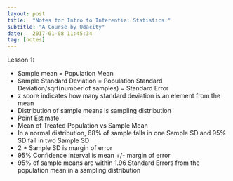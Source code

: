 ```yaml
---
layout: post
title:  "Notes for Intro to Inferential Statistics!"
subtitle: "A Course by Udacity"
date:   2017-01-08 11:45:34
tag: [notes]
---
```


Lesson 1:

- Sample mean = Population Mean
- Sample Standard Deviation = Population Standard Deviation/sqrt(number of samples) = Standard Error
- z score indicates how many standard deviation is an element from the mean
- Distribution of sample means is sampling distribution
- Point Estimate 
- Mean of Treated Population vs Sample Mean 
- In a normal distribution, 68% of sample falls in one Sample SD and 95% SD fall in two Sample SD
- 2 * Sample SD is margin of error
- 95% Confidence Interval is mean +/- margin of error
- 95% of sample means are within 1.96 Standard Errors from the population mean in a sampling distribution